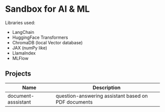 # Sandbox for AI & ML

Libraries used:
- LangChain
- HuggingFace Transformers
- ChromaDB (local Vector database)
- JAX (numPy like)
- LlamaIndex
- MLFlow

## Projects
| Name | Description |
| --- | --- |
| document-asssistant | question-answering assistant based on PDF documents |
